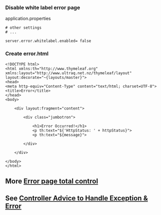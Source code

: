 ### Disable white label error page
application.properties
```
# other settings
# ...

server.error.whitelabel.enabled= false
```

### Create error.html
```
<!DOCTYPE html>
<html xmlns:th="http://www.thymeleaf.org" xmlns:layout="http://www.ultraq.net.nz/thymeleaf/layout" layout:decorate="~{layouts/master}">
<head>
<meta http-equiv="Content-Type" content="text/html; charset=UTF-8">
<title>Error</title>
</head>
<body>

	<div layout:fragment="content">

		<div class="jumbotron">

			<h1>Error Occurred!</h1>
			<p th:text="${'HttpStatus: ' + httpStatus}">
			<p th:text="${message}">

		</div>

	</div>
	
</body>
</html> 
```

## More [Error page total control](https://github.com/hovermind/springboot-webmvc/blob/master/error_page_total_control.md)

## See [Controller Advice to Handle Exception & Error](https://github.com/hovermind/springboot-webmvc/blob/master/controller_advice.md)
